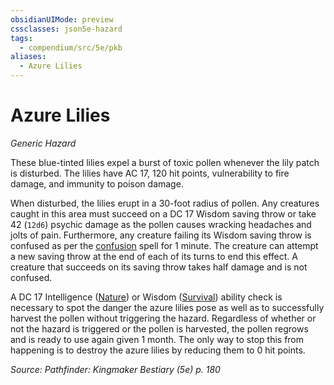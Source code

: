 ```yaml
---
obsidianUIMode: preview
cssclasses: json5e-hazard
tags:
  - compendium/src/5e/pkb
aliases:
  - Azure Lilies
---
```

# Azure Lilies
*Generic Hazard*  

These blue-tinted lilies expel a burst of toxic pollen whenever the lily patch is disturbed. The lilies have AC 17, 120 hit points, vulnerability to fire damage, and immunity to poison damage.

When disturbed, the lilies erupt in a 30-foot radius of pollen. Any creatures caught in this area must succeed on a DC 17 Wisdom saving throw or take 42 (`12d6`) psychic damage as the pollen causes wracking headaches and jolts of pain. Furthermore, any creature failing its Wisdom saving throw is confused as per the [confusion](2-Mechanics/CLI/spells/confusion.md) spell for 1 minute. The creature can attempt a new saving throw at the end of each of its turns to end this effect. A creature that succeeds on its saving throw takes half damage and is not confused.

A DC 17 Intelligence ([Nature](2-Mechanics/CLI/rules/skills.md#Nature)) or Wisdom ([Survival](2-Mechanics/CLI/rules/skills.md#Survival)) ability check is necessary to spot the danger the azure lilies pose as well as to successfully harvest the pollen without triggering the hazard. Regardless of whether or not the hazard is triggered or the pollen is harvested, the pollen regrows and is ready to use again given 1 month. The only way to stop this from happening is to destroy the azure lilies by reducing them to 0 hit points.

*Source: Pathfinder: Kingmaker Bestiary (5e) p. 180*